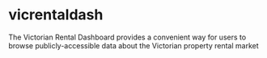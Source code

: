 # vicrentaldash
The Victorian Rental Dashboard provides a convenient way for users to browse publicly-accessible data about the Victorian property rental market
